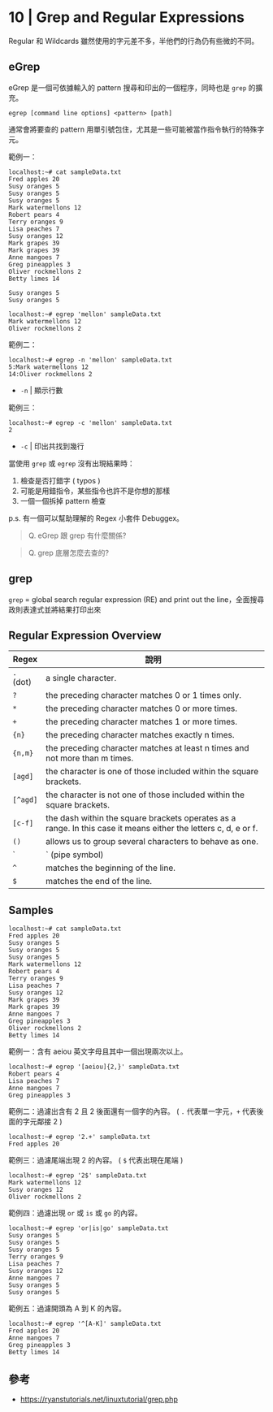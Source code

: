 # 10 | Grep and Regular Expressions
Regular 和 Wildcards 雖然使用的字元差不多，半他們的行為仍有些微的不同。

## eGrep
eGrep 是一個可依據輸入的 pattern 搜尋和印出的一個程序，同時也是 `grep` 的擴充。

```
egrep [command line options] <pattern> [path]
```

通常會將要查的 pattern 用單引號包住，尤其是一些可能被當作指令執行的特殊字元。

範例一：
```
localhost:~# cat sampleData.txt
Fred apples 20
Susy oranges 5
Susy oranges 5
Susy oranges 5
Mark watermellons 12
Robert pears 4
Terry oranges 9
Lisa peaches 7
Susy oranges 12
Mark grapes 39
Mark grapes 39
Anne mangoes 7
Greg pineapples 3
Oliver rockmellons 2
Betty limes 14
 
Susy oranges 5
Susy oranges 5

localhost:~# egrep 'mellon' sampleData.txt
Mark watermellons 12
Oliver rockmellons 2
```

範例二：
```
localhost:~# egrep -n 'mellon' sampleData.txt
5:Mark watermellons 12
14:Oliver rockmellons 2
```

* `-n` | 顯示行數

範例三：
```
localhost:~# egrep -c 'mellon' sampleData.txt
2
```
* `-c` | 印出共找到幾行

當使用 `grep` 或 `egrep` 沒有出現結果時：
1. 檢查是否打錯字 ( typos )
2. 可能是用錯指令，某些指令也許不是你想的那樣
3. 一個一個拆掉 pattern 檢查

p.s. 有一個可以幫助理解的 Regex 小套件 Debuggex。

> Q. eGrep 跟 grep 有什麼關係?

> Q. grep 底層怎麼去查的?

## grep
`grep` = global search regular expression (RE) and print out the line，全面搜尋政則表達式並將結果打印出來

## Regular Expression Overview
| Regex | 說明 |
| --- | --- |
| `.` (dot) |  a single character. |
| `?` | the preceding character matches 0 or 1 times only. |
| `*` | the preceding character matches 0 or more times. |
| `+` | the preceding character matches 1 or more times. |
| `{n}` | the preceding character matches exactly n times. |
| `{n,m}` | the preceding character matches at least n times and not more than m times. |
| `[agd]` | the character is one of those included within the square brackets. |
| `[^agd]` | the character is not one of those included within the square brackets. |
| `[c-f]` | the dash within the square brackets operates as a range. In this case it means either the letters c, d, e or f. |
| `()` | allows us to group several characters to behave as one. |
| `|` (pipe symbol) | the logical OR operation. |
| `^` | matches the beginning of the line. |
| `$` | matches the end of the line. |

## Samples
```
localhost:~# cat sampleData.txt
Fred apples 20
Susy oranges 5
Susy oranges 5
Susy oranges 5
Mark watermellons 12
Robert pears 4
Terry oranges 9
Lisa peaches 7
Susy oranges 12
Mark grapes 39
Mark grapes 39
Anne mangoes 7
Greg pineapples 3
Oliver rockmellons 2
Betty limes 14
```

範例一：含有 aeiou 英文字母且其中一個出現兩次以上。
```
localhost:~# egrep '[aeiou]{2,}' sampleData.txt
Robert pears 4
Lisa peaches 7
Anne mangoes 7
Greg pineapples 3
```

範例二：過濾出含有 2 且 2 後面還有一個字的內容。
( `.` 代表單一字元，`+` 代表後面的字元鄰接 2 )
```
localhost:~# egrep '2.+' sampleData.txt
Fred apples 20
```

範例三：過濾尾端出現 2 的內容。
( `$` 代表出現在尾端 )
```
localhost:~# egrep '2$' sampleData.txt
Mark watermellons 12
Susy oranges 12
Oliver rockmellons 2
```

範例四：過濾出現 `or` 或 `is` 或 `go` 的內容。
```
localhost:~# egrep 'or|is|go' sampleData.txt
Susy oranges 5
Susy oranges 5
Susy oranges 5
Terry oranges 9
Lisa peaches 7
Susy oranges 12
Anne mangoes 7
Susy oranges 5
Susy oranges 5
```

範例五：過濾開頭為 A 到 K 的內容。
```
localhost:~# egrep '^[A-K]' sampleData.txt
Fred apples 20
Anne mangoes 7
Greg pineapples 3
Betty limes 14
```

## 參考
* https://ryanstutorials.net/linuxtutorial/grep.php
